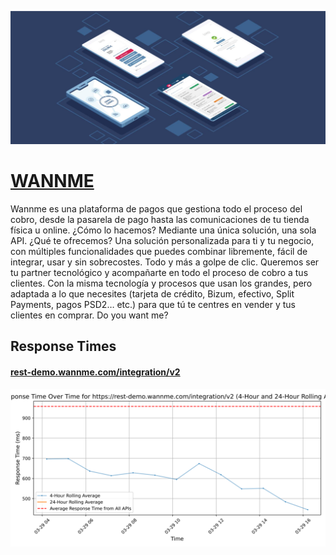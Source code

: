[![Visit WANNME](imagePreview.jpg)](https://www.wannme.com/en)

# [WANNME](https://www.wannme.com/en)

Wannme es una plataforma de pagos que gestiona todo el proceso del cobro, desde la pasarela de pago hasta las comunicaciones de tu tienda física u online. ¿Cómo lo hacemos? Mediante una única solución, una sola API.
¿Qué te ofrecemos? Una solución personalizada para ti y tu negocio, con múltiples funcionalidades que puedes combinar libremente, fácil de integrar, usar y sin sobrecostes. Todo y más a golpe de clic.
Queremos ser tu partner tecnológico y acompañarte en todo el proceso de cobro a tus clientes. Con la misma tecnología y procesos que usan los grandes, pero adaptada a lo que necesites (tarjeta de crédito, Bizum, efectivo, Split Payments, pagos PSD2… etc.) para que tú te centres en vender y tus clientes en comprar.
Do you want me?

## Response Times

#### [rest-demo.wannme.com/integration/v2](https://rest-demo.wannme.com/integration/v2)

![rest-demo.wannme.com/integration/v2](response-time-charts/726573742d64656d6f2e77616e6e6d652e636f6d2f696e746567726174696f6e2f7632.svg)
